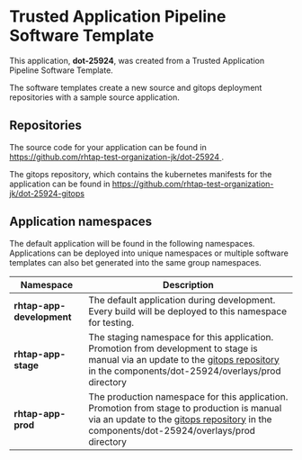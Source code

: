 # Trusted Application Pipeline Software Template

This application, **dot-25924**, was created from a Trusted Application Pipeline Software Template.

The software templates create a new source and gitops deployment repositories with a sample source application. 

## Repositories

The source code for your application can be found in [https://github.com/rhtap-test-organization-jk/dot-25924 ](https://github.com/rhtap-test-organization-jk/dot-25924 ).
 
The gitops repository, which contains the kubernetes manifests for the application can be found in 
[https://github.com/rhtap-test-organization-jk/dot-25924-gitops ](https://github.com/rhtap-test-organization-jk/dot-25924-gitops ) 

## Application namespaces 

The default application will be found in the following namespaces. Applications can be deployed into unique namespaces or multiple software templates can also bet generated into the same group namespaces.  

|  Namespace   |  Description   |  
| -------- | -------- |   
| **rhtap-app-development** | The default application during development. Every build will be deployed to this namespace for testing. | 
| **rhtap-app-stage** | The staging namespace for this application. Promotion from development to stage is manual via an update to the [gitops repository](https://github.com/rhtap-test-organization-jk/dot-25924-gitops ) in the components/dot-25924/overlays/prod directory |  
| **rhtap-app-prod** | The production namespace for this application. Promotion from stage to production is manual via an update to the [gitops repository](https://github.com/rhtap-test-organization-jk/dot-25924-gitops ) in the components/dot-25924/overlays/prod directory | 